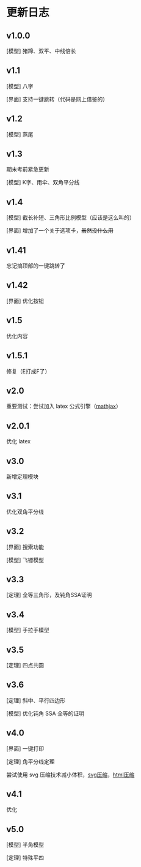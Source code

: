 # 更新日志

## v1.0.0

[模型] 猪蹄、双平、中线倍长

## v1.1

[模型] 八字

[界面] 支持一键跳转（代码是网上借鉴的）

## v1.2

[模型] 燕尾

## v1.3

期末考前紧急更新

[模型] K字、雨伞、双角平分线

## v1.4

[模型] 截长补短、三角形比例模型（应该是这么叫的）

[界面] 增加了一个关于选项卡，~~虽然没什么用~~

## v1.41

忘记搞顶部的一键跳转了

## v1.42

[界面] 优化按钮

## v1.5

优化内容

## v1.5.1

修复（E打成F了）

## v2.0

重要测试：尝试加入 latex 公式引擎（[mathjax](https://www.mathjax.org/)）

## v2.0.1

优化 latex

## v3.0

新增定理模块

## v3.1

优化双角平分线

## v3.2

[界面] 搜索功能

[模型] 飞镖模型

## v3.3

[定理] 全等三角形，及钝角SSA证明

## v3.4

[模型] 手拉手模型

## v3.5

[定理] 四点共圆

## v3.6

[定理] 斜中、平行四边形

[模型] 优化钝角 SSA 全等的证明

## v4.0

[界面] 一键打印

[定理] 角平分线定理

尝试使用 svg 压缩技术减小体积，[svg压缩](https://www.apeaksoft.com/zh-CN/free-online-image-compressor/)，[html压缩](https://www.bchrt.com/tools/html-minifier/)

## v4.1

优化

## v5.0

[模型] 半角模型

[定理] 特殊平四
